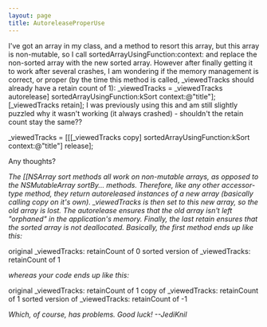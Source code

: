 ```yaml
---
layout: page
title: AutoreleaseProperUse
---
```


I've got an array in my class, and a method to resort this array, but this array is non-mutable, so I call     sortedArrayUsingFunction:context: and replace the non-sorted array with the new sorted array. However after finally getting it to work after several crashes, I am wondering if the memory management is correct, or proper (by the time this method is called,     _viewedTracks should already have a retain count of 1):
    _viewedTracks = _viewedTracks autorelease] sortedArrayUsingFunction:kSort context:@"title"];
[_viewedTracks retain];
I was previously using this and am still slightly puzzled why it wasn't working (it always crashed) - shouldn't the retain count stay the same??
    
_viewedTracks = [[[_viewedTracks copy] sortedArrayUsingFunction:kSort context:@"title"] release];

Any thoughts?

*The [[NSArray sort methods all work on non-mutable arrays, as opposed to the NSMutableArray     sortBy... methods. Therefore, like any other accessor-type method, they return autoreleased instances of a new array (basically calling     copy on it's own).     _viewedTracks is then set to this new array, so the old array is lost. The     autorelease ensures that the old array isn't left "orphaned" in the application's memory. Finally, the last     retain ensures that the sorted array is not deallocated. Basically, the first method ends up like this:*
    
original _viewedTracks: retainCount of 0
sorted version of _viewedTracks: retainCount of 1

*whereas your code ends up like this:*
    
original _viewedTracks: retainCount of 1
copy of _viewedTracks: retainCount of 1
sorted version of _viewedTracks: retainCount of -1

*Which, of course, has problems. Good luck! --JediKnil*

